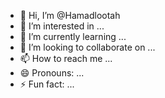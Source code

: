 - 👋 Hi, I’m @Hamadlootah
- 👀 I’m interested in ...
- 🌱 I’m currently learning ...
- 💞️ I’m looking to collaborate on ...
- 📫 How to reach me ...
- 😄 Pronouns: ...
- ⚡ Fun fact: ...

<!---
Hamadlootah/Hamadlootah is a ✨ special ✨ repository because its `README.md` (this file) appears on your GitHub profile.
You can click the Preview link to take a look at your changes.
--->
